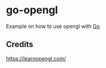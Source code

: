 # go-opengl

Example on how to use opengl with [Go](https://golang.org)

## Credits

https://learnopengl.com/

